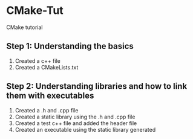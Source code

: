# CMake-Tut
CMake tutorial

## Step 1: Understanding the basics
1. Created a c++ file 
2. Created a CMakeLists.txt

## Step 2: Understanding libraries and how to link them with executables
1. Created a .h and .cpp file 
2. Created a static library using the .h and .cpp file
3. Created a test c++ file and added the header file
4. Created an executable using the static library generated 

